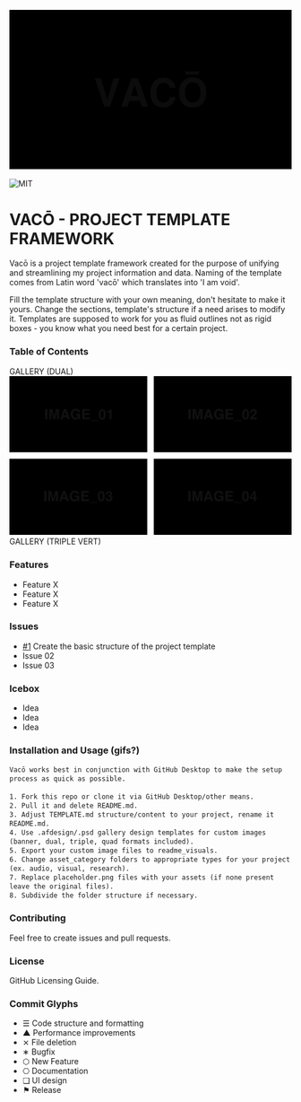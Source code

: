 ![Project Banner](/assets/readme_visuals/example-banner.png)

![MIT](https://joshavanier.github.io/badges/svg/mit.svg)

# VACŌ - PROJECT TEMPLATE FRAMEWORK
Vacō is a project template framework created for the purpose of unifying and streamlining my project information and data. Naming of the template comes from Latin word 'vacō' which translates into 'I am void'. 

Fill the template structure with your own meaning, don't hesitate to make it yours. Change the sections, template's structure if a need arises to modify it. Templates are supposed to work for you as fluid outlines not as rigid boxes - you know what you need best for a certain project.

### Table of Contents

GALLERY (DUAL)
![GALLERY QUAD](/assets/readme_visuals/example-quad-gallery.png)
GALLERY (TRIPLE VERT)

### Features
+ Feature X
+ Feature X
+ Feature X

### Issues
+ [#1](https://github.com/mothnode/vaco/issues/1) Create the basic structure of the project template
+ Issue 02
+ Issue 03

### Icebox
+ Idea
+ Idea
+ Idea

### Installation and Usage (gifs?)
```
Vacō works best in conjunction with GitHub Desktop to make the setup process as quick as possible. 

1. Fork this repo or clone it via GitHub Desktop/other means.
2. Pull it and delete README.md.
3. Adjust TEMPLATE.md structure/content to your project, rename it README.md.
4. Use .afdesign/.psd gallery design templates for custom images (banner, dual, triple, quad formats included).
5. Export your custom image files to readme_visuals.
6. Change asset_category folders to appropriate types for your project (ex. audio, visual, research).
7. Replace placeholder.png files with your assets (if none present leave the original files).
8. Subdivide the folder structure if necessary.
```

### Contributing
Feel free to create issues and pull requests.

### License
GitHub Licensing Guide.

### Commit Glyphs

+ ☰ Code structure and formatting
+ ▲ Performance improvements
+ ⨯ File deletion
+ ∗ Bugfix
+ ⬡ New Feature
+ ⎔ Documentation
+ ❑ UI design
+ ⚑ Release

